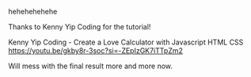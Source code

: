 hehehehehehe

Thanks to Kenny Yip Coding for the tutorial!

Kenny Yip Coding - Create a Love Calculator with Javascript HTML CSS
https://youtu.be/gkby8r-3soc?si=-ZEpIzGK7iTTpZm2 

Will mess with the final result more and more now.
